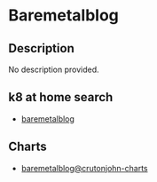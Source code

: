 # Baremetalblog

## Description

No description provided.

## k8 at home search

- [baremetalblog](https://nanne.dev/k8s-at-home-search/#/baremetalblog)

## Charts

- [baremetalblog@crutonjohn-charts](https://crutonjohn.github.io/helm-charts/)
